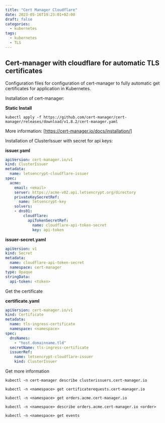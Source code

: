 ```yaml
---
title: "Cert Manager Cloudflare"
date: 2023-05-16T19:23:01+02:00
draft: false
categories: 
  - kubernetes
tags:
  - kubernetes
  - TLS
---
```

## Cert-manager with cloudflare for automatic TLS certificates

Configuration files for configuration of cert-manager to fully automatic get certificates for application in Kubernetes.

Installation of cert-manager:

**Static Install**
```
kubectl apply -f https://github.com/cert-manager/cert-manager/releases/download/v1.8.2/cert-manager.yaml
```

More information: [https://cert-manager.io/docs/installation/]

Installation of ClusterIssuer with secret for api keys:

**issuer.yaml**
```yaml
apiVersion: cert-manager.io/v1
kind: ClusterIssuer
metadata:
  name: letsencrypt-cloudflare-issuer
spec:
  acme:
    email: <email>
    server: https://acme-v02.api.letsencrypt.org/directory
    privateKeySecretRef:
      name: letsencrypt-key
    solvers:
    - dns01:
        cloudflare:
          apiTokenSecretRef:
            name: cloudflare-api-token-secret
            key: api-token           
```

**issuer-secret.yaml**
```yaml
apiVersion: v1
kind: Secret
metadata:
  name: cloudflare-api-token-secret
  namespace: cert-manager 
type: Opaque
stringData:
  api-token: <token>
```

Get the certificate

**certificate.yaml**
```yaml
apiVersion: cert-manager.io/v1
kind: Certificate
metadata:
  name: tls-ingress-certificate
  namespace: <namespace>
spec:
  dnsNames:
    - "host.domainname.tld"
  secretName: tls-ingress-certificate
  issuerRef:
    name: letsencrypt-cloudflare-issuer
    kind: ClusterIssuer
```

Get more information

```shell
kubectl -n cert-manager describe clusterissuers.cert-manager.io

kubectl -n <namespace> get certificaterequests.cert-manager.io

kubectl -n <namespace> get orders.acme.cert-manager.io

kubectl -n <namespace> describe orders.acme.cert-manager.io <order>

kubectl -n <namespace> get events
```